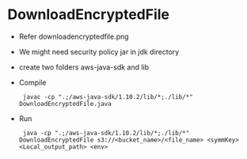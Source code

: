 
# DownloadEncryptedFile #

* Refer downloadencryptedfile.png
* We might need security policy jar in jdk directory
* create two folders aws-java-sdk and lib
* Compile

    ` javac -cp ".;/aws-java-sdk/1.10.2/lib/*;./lib/*" DownloadEncryptedFile.java`
* Run

    ` java -cp ".;/aws-java-sdk/1.10.2/lib/*;./lib/*" DownloadEncryptedFile s3://<bucket_name>/<file_name> <symmKey> <Local_output_path> <env>`
